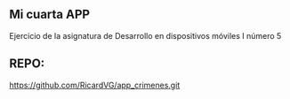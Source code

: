 ## Mi cuarta APP

Ejercicio de la asignatura de Desarrollo en dispositivos móviles I número 5

## REPO:

https://github.com/RicardVG/app_crimenes.git
